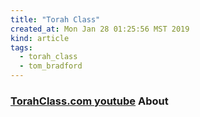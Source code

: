```yaml
---
title: "Torah Class"
created_at: Mon Jan 28 01:25:56 MST 2019
kind: article
tags:
  - torah_class
  - tom_bradford
---
```


<h3>
  <a href="https://www.youtube.com/channel/UCoKE3AgxJSa7KXgNJ0yFEfw/about" target="_blank">TorahClass.com youtube</a>
  About
</h3>

<!--
html boilerplate fragments
<a href="" target="_blank"></a>
<a name=""></a>
<img src="" width="400px">
<ul>
  <li></li>
  <li><a href="" target="_blank"></a></li>
</ul>
<pre>
</pre>
<p style="margin-bottom: 2em;"></p>
<hr style="border: 0; height: 3px; background: #333; background-image: linear-gradient(to right, #ccc, #333, #ccc);">
<pre><code>
</code></pre>
<math xmlns='http://www.w3.org/1998/Math/MathML' display='block'>
</math>
:-->
